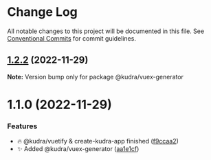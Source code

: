# Change Log

All notable changes to this project will be documented in this file.
See [Conventional Commits](https://conventionalcommits.org) for commit guidelines.

## [1.2.2](https://github.com/KudraJs/framework/compare/v1.2.1...v1.2.2) (2022-11-29)

**Note:** Version bump only for package @kudra/vuex-generator

# 1.1.0 (2022-11-29)

### Features

- :fire: @kudra/vuetify & create-kudra-app finished ([f9ccaa2](https://github.com/KudraJs/framework/commit/f9ccaa210d2c11152bc4fad25b543d570cac4f0c))
- :sparkles: Added @kudra/vuex-generator ([aa1e1cf](https://github.com/KudraJs/framework/commit/aa1e1cf4d5a66110a67aa618416aa9d16522b6d6))
